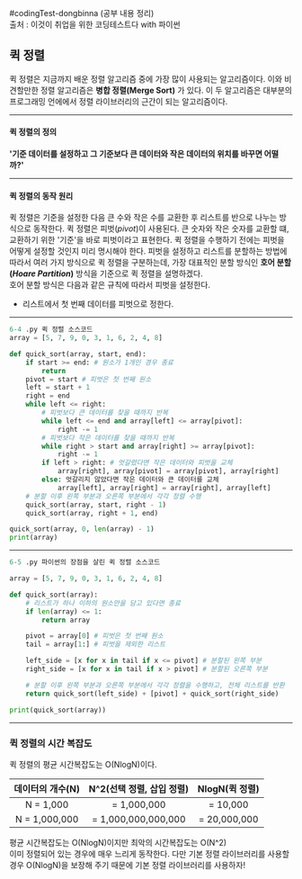 #codingTest-dongbinna
(공부 내용 정리)
<br>출처 : 이것이 취업을 위한 코딩테스트다 with 파이썬

## 퀵 정렬

퀵 정렬은 지금까지 배운 정렬 알고리즘 중에 가장 많이 사용되는 알고리즘이다.
이와 비견할만한 정렬 알고리즘은 **병합 정렬(Merge Sort)** 가 있다.
이 두 알고리즘은 대부분의 프로그래밍 언에에서 정렬 라이브러리의 근간이 되는 알고리즘이다.

---

#### 퀵 정렬의 정의
**'기준 데이터를 설정하고 그 기준보다 큰 데이터와 작은 데이터의 위치를 바꾸면 어떨까?'**

---

#### 퀵 정렬의 동작 원리
퀵 정렬은 기준을 설정한 다음 큰 수와 작은 수를 교환한 후 리스트를 반으로 나누는 방식으로 동작한다.
퀵 정렬은 피벗(*pivot*)이 사용된다. 큰 숫자와 작은 숫자를 교환할 떄, 교환하기 위한 '기준'을 바로 피벗이라고 표현한다.
퀵 정렬을 수행하기 전에는 피벗을 어떻게 설정할 것인지 미리 명시해야 한다.
피벗을 설정하고 리스트를 분할하는 방법에 따라서 여러 가지 방식으로 퀵 정렬을 구분하는데,
가장 대표적인 분할 방식인 **호어 분할(*Hoare Partition*)** 방식을 기준으로 퀵 정렬을 설명하겠다. <br>
호어 분할 방식은 다음과 같은 규칙에 따라서 피벗을 설정한다.

- 리스트에서 첫 번째 데이터를 피벗으로 정한다.
---

```python
6-4 .py 퀵 정렬 소스코드
array = [5, 7, 9, 0, 3, 1, 6, 2, 4, 8]

def quick_sort(array, start, end):
    if start >= end: # 원소가 1개인 경우 종료
        return
    pivot = start # 피벗은 첫 번째 원소
    left = start + 1
    right = end
    while left <= right:
        # 피벗보다 큰 데이터를 찾을 때까지 반복
        while left <= end and array[left] <= array[pivot]:
            right -= 1
        # 피벗보다 작은 데이터를 찾을 때까지 반복
        while right > start and array[right] >= array[pivot]:
            right -= 1
        if left > right: # 엇갈렸다면 작은 데이터와 피벗을 교체
            array[right], array[pivot] = array[pivot], array[right]
        else: 엇갈리지 않았다면 작은 데이터와 큰 데이터를 교체
            array[left], array[right] = array[right], array[left]
    # 분할 이후 왼쪽 부분과 오른쪽 부분에서 각각 정렬 수행
    quick_sort(array, start, right - 1)
    quick_sort(array, right + 1, end)

quick_sort(array, 0, len(array) - 1)
print(array)

```

---

```python
6-5 .py 파이썬의 장점을 살린 퀵 정렬 소스코드

array = [5, 7, 9, 0, 3, 1, 6, 2, 4, 8]

def quick_sort(array):
    # 리스트가 하나 이하의 원소만을 담고 있다면 종료
    if len(array) <= 1:
        return array

    pivot = array[0] # 피벗은 첫 번째 원소
    tail = array[1:] # 피벗을 제외한 리스트

    left_side = [x for x in tail if x <= pivot] # 분할된 왼쪽 부분
    right_side = [x for x in tail if x > pivot] # 분할된 오른쪽 부분

    # 분할 이후 왼쪽 부분과 오른쪽 부분에서 각각 정렬을 수행하고, 전체 리스트를 반환
    return quick_sort(left_side) + [pivot] + quick_sort(right_side)

print(quick_sort(array))

```
---

### 퀵 정렬의 시간 복잡도
퀵 정렬의 평균 시간복잡도는 O(NlogN)이다.

|데이터의 개수(N)|N^2(선택 정렬, 삽입 정렬)|NlogN(퀵 정렬)|
|:---:|:---:|:---:|
|N = 1,000|= 1,000,000|= 10,000|
|N = 1,000,000|= 1,000,000,000,000|= 20,000,000|

평균 시간복잡도는 O(NlogN)이지만 최악의 시간복잡도는 O(N^2)<br>
이미 정렬되어 있는 경우에 매우 느리게 동작한다.
다만 기본 정렬 라이브러리를 사용할 경우 O(NlogN)을 보장해 주기 때문에 기본 정렬 라이브러리를 사용하자!
